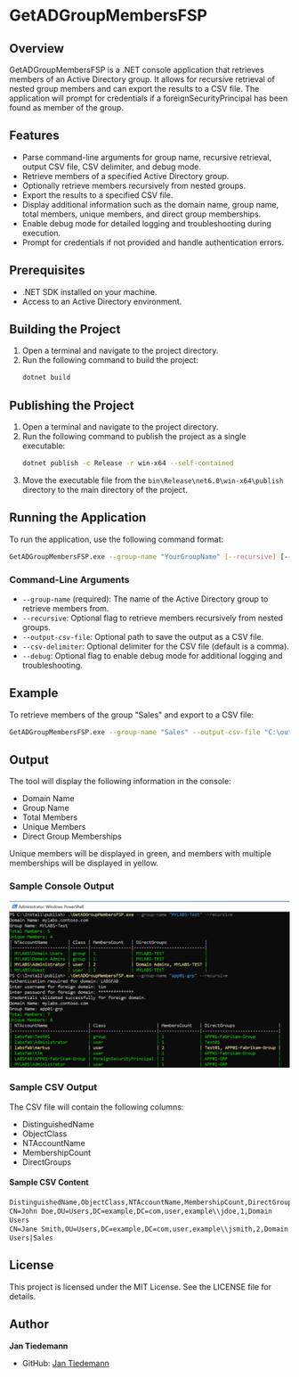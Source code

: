 # GetADGroupMembersFSP

## Overview
GetADGroupMembersFSP is a .NET console application that retrieves members of an Active Directory group. It allows for recursive retrieval of nested group members and can export the results to a CSV file. The application will prompt for credentials if a foreignSecurityPrincipal has been found as member of the group.

## Features
- Parse command-line arguments for group name, recursive retrieval, output CSV file, CSV delimiter, and debug mode.
- Retrieve members of a specified Active Directory group.
- Optionally retrieve members recursively from nested groups.
- Export the results to a specified CSV file.
- Display additional information such as the domain name, group name, total members, unique members, and direct group memberships.
- Enable debug mode for detailed logging and troubleshooting during execution.
- Prompt for credentials if not provided and handle authentication errors.

## Prerequisites
- .NET SDK installed on your machine.
- Access to an Active Directory environment.

## Building the Project
1. Open a terminal and navigate to the project directory.
2. Run the following command to build the project:
   ```sh
   dotnet build
   ```

## Publishing the Project
1. Open a terminal and navigate to the project directory.
2. Run the following command to publish the project as a single executable:
   ```sh
   dotnet publish -c Release -r win-x64 --self-contained
   ```
3. Move the executable file from the `bin\Release\net6.0\win-x64\publish` directory to the main directory of the project.

## Running the Application
To run the application, use the following command format:
```sh
GetADGroupMembersFSP.exe --group-name "YourGroupName" [--recursive] [--output-csv-file "path/to/output.csv"] [--csv-delimiter ","] [--debug]
```

### Command-Line Arguments
- `--group-name` (required): The name of the Active Directory group to retrieve members from.
- `--recursive`: Optional flag to retrieve members recursively from nested groups.
- `--output-csv-file`: Optional path to save the output as a CSV file.
- `--csv-delimiter`: Optional delimiter for the CSV file (default is a comma).
- `--debug`: Optional flag to enable debug mode for additional logging and troubleshooting.

## Example
To retrieve members of the group "Sales" and export to a CSV file:
```sh
GetADGroupMembersFSP.exe --group-name "Sales" --output-csv-file "C:\output\sales_members.csv" --debug
```

## Output

The tool will display the following information in the console:

- Domain Name
- Group Name
- Total Members
- Unique Members
- Direct Group Memberships

Unique members will be displayed in green, and members with multiple memberships will be displayed in yellow.

### Sample Console Output

![alt text](https://github.com/BetaHydri/GetADGroupMembersFSP/blob/main/ConsoleOut.png)

### Sample CSV Output

The CSV file will contain the following columns:

- DistinguishedName
- ObjectClass
- NTAccountName
- MembershipCount
- DirectGroups

#### Sample CSV Content

```
DistinguishedName,ObjectClass,NTAccountName,MembershipCount,DirectGroups
CN=John Doe,OU=Users,DC=example,DC=com,user,example\\jdoe,1,Domain Users
CN=Jane Smith,OU=Users,DC=example,DC=com,user,example\\jsmith,2,Domain Users|Sales
```

## License
This project is licensed under the MIT License. See the LICENSE file for details.

## Author

**Jan Tiedemann**

- GitHub: [Jan Tiedemann](https://github.com/betahydri)
